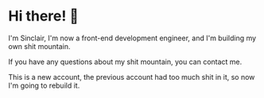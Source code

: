 # Hi there! 👋

I'm Sinclair, I'm now a front-end development engineer, and I'm building my own shit mountain.

If you have any questions about my shit mountain, you can contact me.

This is a new account, the previous account had too much shit in it, so now I'm going to rebuild it.
